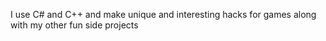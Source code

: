 I use C# and C++ and make unique and interesting hacks for games along with my other fun side projects
